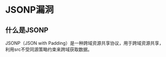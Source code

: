 <!--
 * @Author: your name
 * @Date: 2022-03-06 15:41:46
 * @LastEditTime: 2022-04-15 13:54:49
 * @LastEditors: your name
 * @Description: 打开koroFileHeader查看配置 进行设置: https://github.com/OBKoro1/koro1FileHeader/wiki/%E9%85%8D%E7%BD%AE
 * @FilePath: \docs\docs\web\exploits\cors\jsonp.md
-->
# JSONP漏洞

## 什么是JSONP
JSONP（JSON with Padding）是一种跨域资源共享协议，用于跨域资源共享，利用src不受同源策略约束来跨域获取数据。

<DocsAD/>